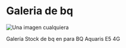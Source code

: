 # Galeria de bq
![Una imagen cualquiera](https://s1.postimg.org/9j90imycwf/Banner_Galeria.png "De 150 x 150 píxeles")

Galería Stock de bq en para BQ Aquaris E5 4G
